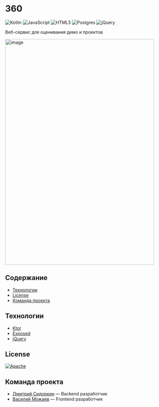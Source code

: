 # 360
![Kotlin](https://img.shields.io/badge/kotlin-%237F52FF.svg?style=for-the-badge&logo=kotlin&logoColor=white)
![JavaScript](https://img.shields.io/badge/javascript-%23323330.svg?style=for-the-badge&logo=javascript&logoColor=%23F7DF1E)
![HTML5](https://img.shields.io/badge/html5-%23E34F26.svg?style=for-the-badge&logo=html5&logoColor=white)
![Postgres](https://img.shields.io/badge/postgres-%23316192.svg?style=for-the-badge&logo=postgresql&logoColor=white)
![jQuery](https://img.shields.io/badge/jquery-%230769AD.svg?style=for-the-badge&logo=jquery&logoColor=white)

Веб-сервис для оценивания демо и проектов

<img width="479" height="726" alt="image" src="https://github.com/user-attachments/assets/b965a224-22c6-4303-bce0-6949cbe025f9" />

## Содержание
- [Технологии](#технологии)
- [License](#license)
- [Команда проекта](#команда-проекта)

## Технологии
- [Ktor](https://ktor.io/)
- [Exposed](https://www.jetbrains.com/exposed/)
- [jQuery](https://jquery.com/)

## License
[![Apache](https://img.shields.io/badge/apache-%23D42029.svg?style=for-the-badge&logo=apache&logoColor=white)](./LICENSE)

## Команда проекта
- [Дмитрий Сидоркин](https://t.me/sid00r) — Backend разработчик
- [Василий Можаев](https://t.me/mozhayka) — Frontend разработчик

